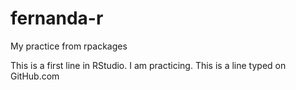 # fernanda-r
My practice from rpackages

This is a first line in RStudio.
I am practicing.
This is a line typed on GitHub.com
